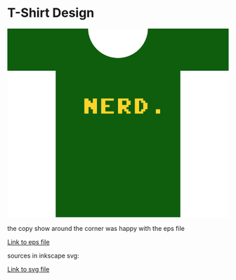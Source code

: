 # T-Shirt Design

![example](nerdshirt_overview.png "Logo Title Text 1")

the copy show around the corner was happy with the eps file

[Link to eps file](Nerdshirt.eps)

sources in inkscape svg:

[Link to svg file](Nerdshirt_inkscape.svg)

